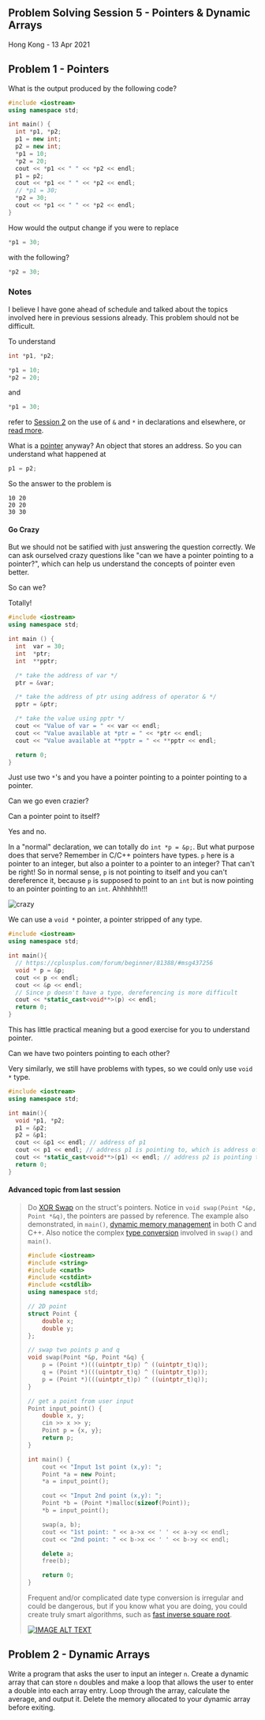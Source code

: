 ## Problem Solving Session 5 - Pointers & Dynamic Arrays

Hong Kong - 13 Apr 2021

## Problem 1 - Pointers

What is the output produced by the following code?

```cpp
#include <iostream>
using namespace std;

int main() {
  int *p1, *p2; 
  p1 = new int; 
  p2 = new int; 
  *p1 = 10; 
  *p2 = 20; 
  cout << *p1 << " " << *p2 << endl; 
  p1 = p2; 
  cout << *p1 << " " << *p2 << endl; 
  // *p1 = 30; 
  *p2 = 30;
  cout << *p1 << " " << *p2 << endl;
}
```

How would the output change if you were to replace
```cpp
*p1 = 30; 
```
with the following?
```cpp
*p2 = 30;
```

### Notes

I believe I have gone ahead of schedule and talked about the topics involved here in previous sessions already. This problem should not be difficult.

To understand
```cpp
int *p1, *p2; 
```
```cpp
*p1 = 10; 
*p2 = 20; 
```
and
```cpp
*p1 = 30; 
```
refer to [Session 2](M5.md) on the use of `&` and `*` in declarations and elsewhere, or [read more](https://www3.ntu.edu.sg/home/ehchua/programming/cpp/cp4_PointerReference.html).

What is a [pointer](https://en.wikipedia.org/wiki/Pointer_(computer_programming)) anyway? An object that stores an address. So you can understand what happened at
```cpp
p1 = p2; 
```

So the answer to the problem is
```
10 20
20 20
30 30
```

#### Go Crazy

But we should not be satified with just answering the question correctly. We can ask ourselved crazy questions like "can we have a pointer pointing to a pointer?", which can help us understand the concepts of pointer even better. 

So can we?

Totally!

```cpp
#include <iostream>
using namespace std;

int main () {
  int  var = 30;
  int  *ptr;
  int  **pptr;

  /* take the address of var */
  ptr = &var;

  /* take the address of ptr using address of operator & */
  pptr = &ptr;

  /* take the value using pptr */
  cout << "Value of var = " << var << endl;
  cout << "Value available at *ptr = " << *ptr << endl;
  cout << "Value available at **pptr = " << **pptr << endl;

  return 0;
}
```

Just use two `*`'s and you have a pointer pointing to a pointer pointing to a pointer.

Can we go even crazier?

Can a pointer point to itself?

Yes and no. 

In a "normal" declaration, we can totally do `int *p = &p;`. But what purpose does that serve? Remember in C/C++ pointers have types. `p` here is a pointer to an integer, but also a pointer to a pointer to an integer? That can't be right! So in normal sense, `p` is not pointing to itself and you can't dereference it, because `p` is supposed to point to an `int` but is now pointing to an pointer pointing to an `int`. Ahhhhhh!!!

![crazy](src/crazy.gif)

We can use a `void *` pointer, a pointer stripped of any type.
```cpp
#include <iostream>
using namespace std;

int main(){
  // https://cplusplus.com/forum/beginner/81388/#msg437256
  void * p = &p;
  cout << p << endl;
  cout << &p << endl;
  // Since p doesn't have a type, dereferencing is more difficult
  cout << *static_cast<void**>(p) << endl; 
  return 0;
}
```

This has little practical meaning but a good exercise for you to understand pointer. 

Can we have two pointers pointing to each other?

Very similarly, we still have problems with types, so we could only use `void *` type.
```cpp
#include <iostream>
using namespace std;

int main(){
  void *p1, *p2;
  p1 = &p2;
  p2 = &p1;
  cout << &p1 << endl; // address of p1
  cout << p1 << endl; // address p1 is pointing to, which is address of p2
  cout << *static_cast<void**>(p1) << endl; // address p2 is pointing to, which is address of p1
  return 0;
}
```

#### Advanced topic from last session
<blockquote>
Do <a href="https://en.wikipedia.org/wiki/XOR_swap_algorithm">XOR Swap</a> on the struct's pointers. Notice in <code>void swap(Point *&p, Point *&q)</code>, the pointers are passed by reference. The example also demonstrated, in <code>main()</code>, <a href="https://www.geeksforgeeks.org/new-vs-malloc-and-free-vs-delete-in-c/">dynamic memory management</a> in both C and C++. Also notice the complex <a href="https://en.wikipedia.org/wiki/Type_conversion">type conversion</a> involved in <code>swap()</code> and <code>main()</code>. <br>

```cpp
#include <iostream>
#include <string>
#include <cmath>
#include <cstdint>
#include <cstdlib>
using namespace std;

// 2D point
struct Point {
    double x;
    double y;
};

// swap two points p and q
void swap(Point *&p, Point *&q) {
    p = (Point *)(((uintptr_t)p) ^ ((uintptr_t)q));
    q = (Point *)(((uintptr_t)q) ^ ((uintptr_t)p));
    p = (Point *)(((uintptr_t)p) ^ ((uintptr_t)q));
}

// get a point from user input
Point input_point() {
    double x, y;
    cin >> x >> y;
    Point p = {x, y};
    return p;
}

int main() {
    cout << "Input 1st point (x,y): ";
    Point *a = new Point;
    *a = input_point();

    cout << "Input 2nd point (x,y): ";
    Point *b = (Point *)malloc(sizeof(Point));
    *b = input_point();

    swap(a, b);
    cout << "1st point: " << a->x << ' ' << a->y << endl;
    cout << "2nd point: " << b->x << ' ' << b->y << endl;

    delete a;
    free(b);

    return 0;
}
```

Frequent and/or complicated date type conversion is irregular and could be dangerous, but if you know what you are doing, you could create truly smart algorithms, such as [fast inverse square root](https://en.wikipedia.org/wiki/Fast_inverse_square_root). 

[![IMAGE ALT TEXT](http://img.youtube.com/vi/p8u_k2LIZyo/0.jpg)](http://www.youtube.com/watch?v=p8u_k2LIZyo "Fast Inverse Square Root — A Quake III Algorithm")
</blockquote>

## Problem 2 - Dynamic Arrays

Write a program that asks the user to input an integer `n`. Create a dynamic array that can store `n` doubles and make a loop that allows the user to enter a double into each array entry. Loop through the array, calculate the average, and output it. Delete the memory allocated to your dynamic array before exiting.
